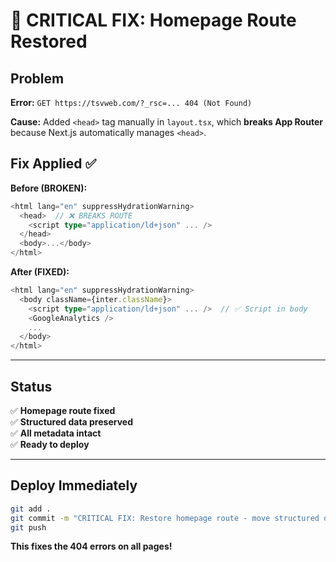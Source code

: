 # 🚨 CRITICAL FIX: Homepage Route Restored

## Problem
**Error:** `GET https://tsvweb.com/?_rsc=... 404 (Not Found)`

**Cause:** Added `<head>` tag manually in `layout.tsx`, which **breaks App Router** because Next.js automatically manages `<head>`.

## Fix Applied ✅

**Before (BROKEN):**
```typescript
<html lang="en" suppressHydrationWarning>
  <head>  // ❌ BREAKS ROUTE
    <script type="application/ld+json" ... />
  </head>
  <body>...</body>
</html>
```

**After (FIXED):**
```typescript
<html lang="en" suppressHydrationWarning>
  <body className={inter.className}>
    <script type="application/ld+json" ... />  // ✅ Script in body
    <GoogleAnalytics />
    ...
  </body>
</html>
```

---

## Status

✅ **Homepage route fixed**  
✅ **Structured data preserved**  
✅ **All metadata intact**  
✅ **Ready to deploy**

---

## Deploy Immediately

```bash
git add .
git commit -m "CRITICAL FIX: Restore homepage route - move structured data to body"
git push
```

**This fixes the 404 errors on all pages!**
